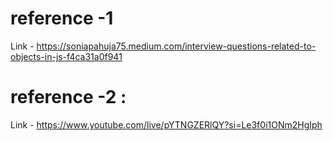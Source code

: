 # reference -1 
Link - https://soniapahuja75.medium.com/interview-questions-related-to-objects-in-js-f4ca31a0f941 

# reference -2 : 
Link - https://www.youtube.com/live/pYTNGZERlQY?si=Le3f0i1ONm2HgIph 
